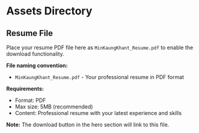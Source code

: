 # Assets Directory

## Resume File

Place your resume PDF file here as `MinKaungKhant_Resume.pdf` to enable the download functionality.

**File naming convention:**
- `MinKaungKhant_Resume.pdf` - Your professional resume in PDF format

**Requirements:**
- Format: PDF
- Max size: 5MB (recommended)
- Content: Professional resume with your latest experience and skills

**Note:** The download button in the hero section will link to this file.
